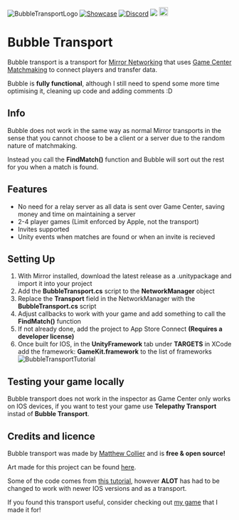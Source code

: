 ![BubbleTransportLogo](https://matthewcollier.co.uk/BubbleTransportLongLogo.png)
[![Showcase](https://img.shields.io/badge/showcase-brightgreen.svg)](https://www.youtube.com/watch?v=e-RCPvUYxr4)
[![Discord](https://img.shields.io/discord/672474661388288021.svg?label=&logo=discord&logoColor=ffffff&color=7389D8&labelColor=6A7EC2)](https://discord.gg/6hswr9j)
[<img src="https://img.shields.io/twitter/follow/SqSweetsGames?style=social" /></a>](https://twitter.com/SqSweetsGames)
[<img src="https://forthebadge.com/images/badges/gluten-free.svg" height=20/></a>](https://forthebadge.com)

# Bubble Transport
Bubble transport is a transport for [Mirror Networking](https://github.com/vis2k/Mirror) that uses [Game Center Matchmaking](https://developer.apple.com/game-center/) to connect players and transfer data.

Bubble is **fully functional**, although I still need to spend some more time optimising it, cleaning up code and adding comments :D

## Info
Bubble does not work in the same way as normal Mirror transports in the sense that you cannot choose to be a client or a server due to the random nature of matchmaking.

Instead you call the **FindMatch()** function and Bubble will sort out the rest for you when a match is found.

## Features
* No need for a relay server as all data is sent over Game Center, saving money and time on maintaining a server
* 2-4 player games (Limit enforced by Apple, not the transport)
* Invites supported
* Unity events when matches are found or when an invite is recieved

## Setting Up
1. With Mirror installed, download the latest release as a .unitypackage and import it into your project
2. Add the **BubbleTransport.cs** script to the **NetworkManager** object
3. Replace the **Transport** field in the NetworkManager with the **BubbleTransport.cs** script
4. Adjust callbacks to work with your game and add something to call the **FindMatch()** function
5. If not already done, add the project to App Store Connect **(Requires a developer license)**
6. Once built for IOS, in the **UnityFramework** tab under **TARGETS** in XCode add the framework: **GameKit.framework** to the list of frameworks
![BubbleTransportTutorial](https://matthewcollier.co.uk/BubbleTutorial.png)

## Testing your game locally
Bubble transport does not work in the inspector as Game Center only works on IOS devices, if you want to test your game use **Telepathy Transport** instad of **Bubble Transport**.

## Credits and licence

Bubble transport was made by [Matthew Collier](https://matthewcollier.co.uk/) and is **free & open source!**

Art made for this project can be found [here](https://github.com/Squaresweets/BubbleTransportArt).

Some of the code comes from [this tutorial](https://www.raywenderlich.com/2487-game-center-tutorial-how-to-make-a-simple-multiplayer-game-with-sprite-kit-part-1-2), however **ALOT** has had to be changed to work with newer IOS versions and as a transport.

If you found this transport useful, consider checking out [my game](https://matthewcollier.co.uk/in-the-slimelight/) that I made it for!
